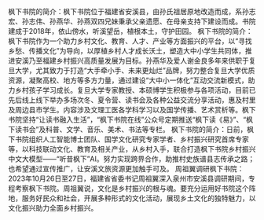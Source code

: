 ﻿枫下书院的简介：枫下书院位于福建省安溪县，由孙氏祖居原地改造而成，系孙志宏、孙志伟、孙燕华、孙燕双四兄妹秉承父亲遗愿、在母亲支持下建设而成。书院建成于2018年，依山傍水，听溪望岳，植根本土，守护田园。
枫下书院的简介：枫下书院作为一个助力乡村文化、教育、人才、产业等方面振兴的平台，以“寻找乡愁、传播文化”为导向，以厚植乡村人才成长沃土，塑造大中小学生共同体，推进安溪乃至福建乡村振兴高质量发展为目标。孙燕华及爱人谢金良多年来供职于复旦大学，尤其致力于打造“大手牵小手、未来更灿烂”品牌，努力整合复旦大学优质资源，凝聚高校、地方等多方力量，通过建设“大中小一体化”互动交流新模式，助力乡村孩子学习成长。复旦大学专家教授、本硕博学生积极参与各项活动，目前已先后线上线下举办多场次冬、夏令营、读书会及各种公益交流分享活动，惠及村里及周边县市学生。内容涉及文理工医各学科学习以及国学传播、艺术赏析等。枫下书院坚持“让读书融入生活”，“枫下书院在线”公众号定期推送“枫下读《易》”、“枫下读书会”及科普、文学、音乐、美术、书法等专栏。
枫下书院的简介：日前，枫下书院组织人工智能博士团队、国学文化研究专家学者、乡村振兴研究首席专家等，以科技联动文化、教育及相关产业，从乡村入手，联合打造枫下书院乡村振兴中文大模型——“听昔枫下”AI。努力实现跨界合作，助推村史族谱县志传承之路；也希望通过宣传推广，让安溪文旅资源更加触手可及。
周祖翼调研枫下书院：2023年10月26日至27日，福建省省委书记周祖翼深入泉州市安溪县调研期间，专程考察枫下书院。周祖翼说，文化是乡村振兴的根与魂。要充分运用好书院这个阵地，服务好民众和社会，开展多种形式的文化活动，展现乡土文化的独特魅力，以文化振兴助力全面乡村振兴。